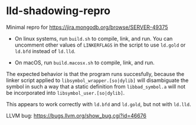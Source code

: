 # lld-shadowing-repro

Minimal repro for https://jira.mongodb.org/browse/SERVER-49375

- On linux systems, run `build.sh` to compile, link, and run. You can
uncomment other values of `LINKERFLAGS` in the script to use `ld.gold`
or `ld.bfd` instead of `ld.lld`.

- On macOS, run `build.macosx.sh` to compile, link, and run.

The expected behavior is that the program runs succesfully, because
the linker script applied to `libsymbol_wrapper.[so|dylib]` will
disambiguate the symbol in such a way that a static definition from
`libbad_symbol.a` will not be incorporated into
`libsymbol_user.[so|dylib]`.

This appears to work correctly with `ld.bfd` and `ld.gold`, but not
with `ld.lld`.

LLVM bug: https://bugs.llvm.org/show_bug.cgi?id=46676
